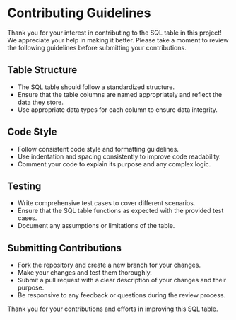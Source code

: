 
# Contributing Guidelines

Thank you for your interest in contributing to the SQL table in this project! We appreciate your help in making it better. Please take a moment to review the following guidelines before submitting your contributions.

## Table Structure

- The SQL table should follow a standardized structure.
- Ensure that the table columns are named appropriately and reflect the data they store.
- Use appropriate data types for each column to ensure data integrity.

## Code Style

- Follow consistent code style and formatting guidelines.
- Use indentation and spacing consistently to improve code readability.
- Comment your code to explain its purpose and any complex logic.

## Testing

- Write comprehensive test cases to cover different scenarios.
- Ensure that the SQL table functions as expected with the provided test cases.
- Document any assumptions or limitations of the table.

## Submitting Contributions

- Fork the repository and create a new branch for your changes.
- Make your changes and test them thoroughly.
- Submit a pull request with a clear description of your changes and their purpose.
- Be responsive to any feedback or questions during the review process.

Thank you for your contributions and efforts in improving this SQL table.
